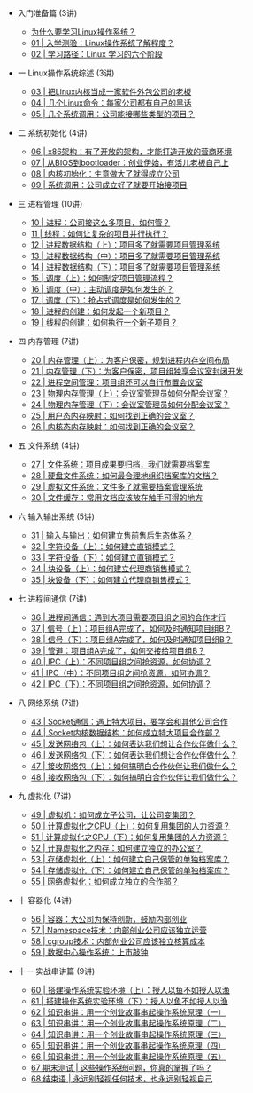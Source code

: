<!-- - [Overview](linux_operating_system/overview.md) -->

- 入门准备篇 (3讲)

  - [为什么要学习Linux操作系统？](linux_operating_system/section00/article00.md)
  - [01 | 入学测验：Linux操作系统了解程度？](linux_operating_system/section00/article01.md)
  - [02 | 学习路径：Linux 学习的六个阶段](linux_operating_system/section00/article02.md)

<!-- - 核心原理篇： -->
- 一 Linux操作系统综述 (3讲)

  - [03 | 把Linux内核当成一家软件外包公司的老板](linux_operating_system/section01/article03.md)
  - [04 | 几个Linux命令：每家公司都有自己的黑话](linux_operating_system/section01/article04.md)
  - [05 | 几个系统调用：公司能接哪些类型的项目？](linux_operating_system/section01/article05.md)


- 二 系统初始化 (4讲)

  - [06 | x86架构：有了开放的架构，才能打造开放的营商环境](linux_operating_system/section02/article06.md)
  - [07 | 从BIOS到bootloader：创业伊始，有活儿老板自己上](linux_operating_system/section02/article07.md)
  - [08 | 内核初始化：生意做大了就得成立公司](linux_operating_system/section02/article08.md)
  - [09 | 系统调用：公司成立好了就要开始接项目](linux_operating_system/section02/article09.md)

- 三 进程管理 (10讲)

  - [10 | 进程：公司接这么多项目，如何管？](linux_operating_system/section03/article10.md)
  - [11 | 线程：如何让复杂的项目并行执行？](linux_operating_system/section03/article11.md)
  - [12 | 进程数据结构（上）：项目多了就需要项目管理系统](linux_operating_system/section03/article12.md)
  - [13 | 进程数据结构（中）：项目多了就需要项目管理系统](linux_operating_system/section03/article13.md)
  - [14 | 进程数据结构（下）：项目多了就需要项目管理系统](linux_operating_system/section03/article14.md)
  - [15 | 调度（上）：如何制定项目管理流程？](linux_operating_system/section03/article15.md)
  - [16 | 调度（中）：主动调度是如何发生的？](linux_operating_system/section03/article16.md)
  - [17 | 调度（下）：抢占式调度是如何发生的？](linux_operating_system/section03/article17.md)
  - [18 | 进程的创建：如何发起一个新项目？](linux_operating_system/section03/article18.md)
  - [19 | 线程的创建：如何执行一个新子项目？](linux_operating_system/section03/article19.md)

- 四 内存管理 (7讲)

  - [20 | 内存管理（上）：为客户保密，规划进程内存空间布局](linux_operating_system/section04/article20.md)
  - [21 | 内存管理（下）：为客户保密，项目组独享会议室封闭开发](linux_operating_system/section04/article21.md)
  - [22 | 进程空间管理：项目组还可以自行布置会议室](linux_operating_system/section04/article22.md)
  - [23 | 物理内存管理（上）：会议室管理员如何分配会议室？](linux_operating_system/section04/article23.md)
  - [24 | 物理内存管理（下）：会议室管理员如何分配会议室？](linux_operating_system/section04/article24.md)
  - [25 | 用户态内存映射：如何找到正确的会议室？](linux_operating_system/section04/article25.md)
  - [26 | 内核态内存映射：如何找到正确的会议室？](linux_operating_system/section04/article26.md)

- 五 文件系统 (4讲)

  - [27 | 文件系统：项目成果要归档，我们就需要档案库](linux_operating_system/section05/article27.md)
  - [28 | 硬盘文件系统：如何最合理地组织档案库的文档？](linux_operating_system/section05/article28.md)
  - [29 | 虚拟文件系统：文件多了就需要档案管理系统](linux_operating_system/section05/article29.md)
  - [30 | 文件缓存：常用文档应该放在触手可得的地方](linux_operating_system/section05/article30.md)

- 六 输入输出系统 (5讲)

  - [31 | 输入与输出：如何建立售前售后生态体系？](linux_operating_system/section06/article31.md)
  - [32 | 字符设备（上）：如何建立直销模式？](linux_operating_system/section06/article32.md)
  - [33 | 字符设备（下）：如何建立直销模式？](linux_operating_system/section06/article33.md)
  - [34 | 块设备（上）：如何建立代理商销售模式？](linux_operating_system/section06/article34.md)
  - [35 | 块设备（下）：如何建立代理商销售模式？](linux_operating_system/section06/article35.md)

- 七 进程间通信 (7讲)

  - [36 | 进程间通信：遇到大项目需要项目组之间的合作才行](linux_operating_system/section07/article36.md)
  - [37 | 信号（上）：项目组A完成了，如何及时通知项目组B？](linux_operating_system/section07/article37.md)
  - [38 | 信号（下）：项目组A完成了，如何及时通知项目组B？](linux_operating_system/section07/article38.md)
  - [39 | 管道：项目组A完成了，如何交接给项目组B？](linux_operating_system/section07/article39.md)
  - [40 | IPC（上）：不同项目组之间抢资源，如何协调？](linux_operating_system/section07/article40.md)
  - [41 | IPC（中）：不同项目组之间抢资源，如何协调？](linux_operating_system/section07/article41.md)
  - [42 | IPC（下）：不同项目组之间抢资源，如何协调？](linux_operating_system/section07/article42.md)

- 八 网络系统 (7讲)

  <!-- - [43 预习 | Socket通信之网络协议基本原理](linux_operating_system/section08/article43.md) -->
  - [43 | Socket通信：遇上特大项目，要学会和其他公司合作](linux_operating_system/section08/article43.md)
  - [44 | Socket内核数据结构：如何成立特大项目合作部？](linux_operating_system/section08/article44.md)
  - [45 | 发送网络包（上）：如何表达我们想让合作伙伴做什么？](linux_operating_system/section08/article45.md)
  - [46 | 发送网络包（下）：如何表达我们想让合作伙伴做什么？](linux_operating_system/section08/article46.md)
  - [47 | 接收网络包（上）：如何搞明白合作伙伴让我们做什么？](linux_operating_system/section08/article47.md)
  - [48 | 接收网络包（下）：如何搞明白合作伙伴让我们做什么？](linux_operating_system/section08/article48.md)

- 九 虚拟化 (7讲)

  - [49 | 虚拟机：如何成立子公司，让公司变集团？](linux_operating_system/section09/article49.md)
  - [50 | 计算虚拟化之CPU（上）：如何复用集团的人力资源？](linux_operating_system/section09/article50.md)
  - [51 | 计算虚拟化之CPU（下）：如何复用集团的人力资源？](linux_operating_system/section09/article51.md)
  - [52 | 计算虚拟化之内存：如何建立独立的办公室？](linux_operating_system/section09/article52.md)
  - [53 | 存储虚拟化（上）：如何建立自己保管的单独档案库？](linux_operating_system/section09/article53.md)
  - [54 | 存储虚拟化（下）：如何建立自己保管的单独档案库？](linux_operating_system/section09/article54.md)
  - [55 | 网络虚拟化：如何成立独立的合作部？](linux_operating_system/section09/article55.md)

- 十 容器化 (4讲)

  - [56 | 容器：大公司为保持创新，鼓励内部创业](linux_operating_system/section10/article56.md)
  - [57 | Namespace技术：内部创业公司应该独立运营](linux_operating_system/section10/article57.md)
  - [58 | cgroup技术：内部创业公司应该独立核算成本](linux_operating_system/section10/article58.md)
  - [59 | 数据中心操作系统：上市敲钟](linux_operating_system/section10/article59.md)

- 十一 实战串讲篇 (9讲)

  - [60 | 搭建操作系统实验环境（上）：授人以鱼不如授人以渔](linux_operating_system/section11/article60.md)
  - [61 | 搭建操作系统实验环境（下）：授人以鱼不如授人以渔](linux_operating_system/section11/article61.md)
  - [62 | 知识串讲：用一个创业故事串起操作系统原理（一）](linux_operating_system/section11/article62.md)
  - [63 | 知识串讲：用一个创业故事串起操作系统原理（二）](linux_operating_system/section11/article63.md)
  - [64 | 知识串讲：用一个创业故事串起操作系统原理（三）](linux_operating_system/section11/article64.md)
  - [65 | 知识串讲：用一个创业故事串起操作系统原理（四）](linux_operating_system/section11/article65.md)
  - [66 | 知识串讲：用一个创业故事串起操作系统原理（五）](linux_operating_system/section11/article66.md)
  - [67 期末测试 | 这些操作系统问题，你真的掌握了吗？](linux_operating_system/section11/article67.md)
  - [68 结束语 | 永远别轻视任何技术，也永远别轻视自己](linux_operating_system/section11/article68.md)
